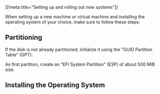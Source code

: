 [[!meta title="Setting up and rolling out new systems"]]

When setting up a new machine or virtual machine
and installing the operating system of your choice,
make sure to follow these steps:

Partitioning
------------
If the disk is not already partitioned, initialize it using the
"GUID Partition Table" (GPT).

As first partition, create an "EFI System Partition" (ESP) of 
about 500 MiB size.

Installing the Operating System
-------------------------------

